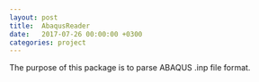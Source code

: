 ```yaml
---
layout: post
title:  AbaqusReader
date:   2017-07-26 00:00:00 +0300
categories: project
---
```


The purpose of this package is to parse ABAQUS .inp file format.

